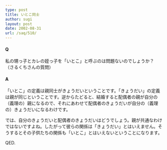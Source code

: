 ```yaml
---
type: post
title: いとこ同士
author: sugi
layout: post
date: 2002-08-31
url: /saq/510/
---
```

#### Q 

<span class="quote">私の甥っ子とカレの姪っ子を「いとこ」と呼ぶのは問題ないのでしょうか？</span> （さるくちさんの質問）

#### A 

「いとこ」の定義は親同士がきょうだいということです。「きょうだい」の定義は親が同じということです。逆からたどると、結婚すると配偶者の親が自分の（義理の）親になるので、それにあわせて配偶者のきょうだいが自分の（義理の）きょうだいになるわけです。

では、自分のきょうだいと配偶者のきょうだいはどうでしょう。親が共通なわけではないですよね。したがって彼らの関係は「きょうだい」とはいえません。そうするとその子供たちの関係も「いとこ」とはいえないということになります。

QED.